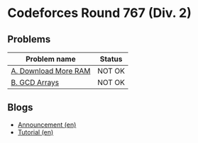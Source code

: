 # Codeforces Round 767 (Div. 2)

## Problems

|Problem name|Status|
|------------|---------|
| [A. Download More RAM](problems/A._Download_More_RAM.md)|NOT OK|
| [B. GCD Arrays](problems/B._GCD_Arrays.md)|NOT OK|
## Blogs

- [Announcement (en)](blogs/Announcement_(en).md)
- [Tutorial (en)](blogs/Tutorial_(en).md)
